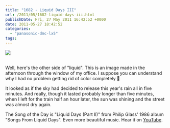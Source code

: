 ```yaml
---
title: "1682 - Liquid Days III"
url: /2011/05/1682-liquid-days-iii.html
publishDate: Fri, 27 May 2011 16:42:52 +0000
date: 2011-05-27 18:42:52
categories: 
  - "panasonic-dmc-lx5"
tags: 
---
```

<div class="container">
<div class="center"><a target="_blank" href="https://d25zfm9zpd7gm5.cloudfront.net/1200x1200/2011/20110527_142424_ps.jpg"><img src="https://d25zfm9zpd7gm5.cloudfront.net/0600x0600/2011/20110527_142424_ps.jpg" /></a></div>
</div>
<br />

Well, here's the other side of "liquid". This is an image made in the afternoon through the window of my office. I suppose you can understand why I had no problem getting rid of color completely 🙂

 It looked as if the sky had decided to release this year's rain all in five minutes. And really, though it lasted probably longer than five minutes, when I left for the train half an hour later, the sun was shining and the street was almost dry again.  

The Song of the Day is "Liquid Days (Part II)" from Philip Glass' 1986 album "Songs From Liquid Days". Even more beautiful music. Hear it on <a target="_blank" href="http://www.youtube.com/watch?v=UQqHFmxEnXk&NR=1">YouTube</a>.

